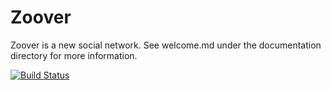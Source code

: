 # Zoover
Zoover is a new social network. See welcome.md under the documentation directory for more information. 

[![Build Status](https://travis-ci.org/javathunderman/Zoover.svg?branch=master)](https://travis-ci.org/javathunderman/Zoover)
